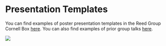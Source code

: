 # Presentation Templates

You can find examples of poster presentation templates in the Reed Group Cornell Box [here](https://cornell.app.box.com/folder/127979260287?s=v1hwv64p20koit3t1a006dicgag9r9qn). You can also find examples of prior group talks [here](https://cornell.app.box.com/folder/123577002293).

![](Presentation_slide.png)